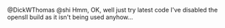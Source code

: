 @DickWThomas @shi Hmm, OK, well just try latest code I've disabled the opensll build as it isn't being used anyhow...